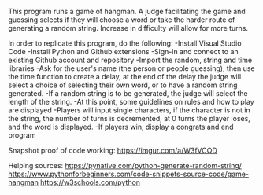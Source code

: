 
This program runs a game of hangman. A judge facilitating the game and guessing selects if they will choose a word or take the harder route of generating a random string. Increase in difficulty will allow for more turns.

In order to replicate this program, do the following: 
    -Install Visual Studio Code
    -Install Python and Github extensions
    -Sign-in and connect to an existing Github account and repository
    -Import the random, string and time libraries
    -Ask for the user's name (the person or people guessing), then use the time function to create a delay, at the end of the delay the judge will select a choice of selecting their own word, or to have a random string generated. 
    -If a random string is to be generated, the judge will select the length of the string. 
    -At this point, some guidelines on rules and how to play are displayed
    -Players will input single characters, if the character is not in the string, the number of turns is decremented, at 0 turns the player loses, and the word is displayed.
    -If players win, display a congrats and end program




Snapshot proof of code working: https://imgur.com/a/W3fVCOD

Helping sources: 
https://pynative.com/python-generate-random-string/
https://www.pythonforbeginners.com/code-snippets-source-code/game-hangman
https://w3schools.com/python